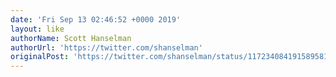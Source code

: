 ```yaml
---
date: 'Fri Sep 13 02:46:52 +0000 2019'
layout: like
authorName: Scott Hanselman
authorUrl: 'https://twitter.com/shanselman'
originalPost: 'https://twitter.com/shanselman/status/1172340841915895814'
---
```

